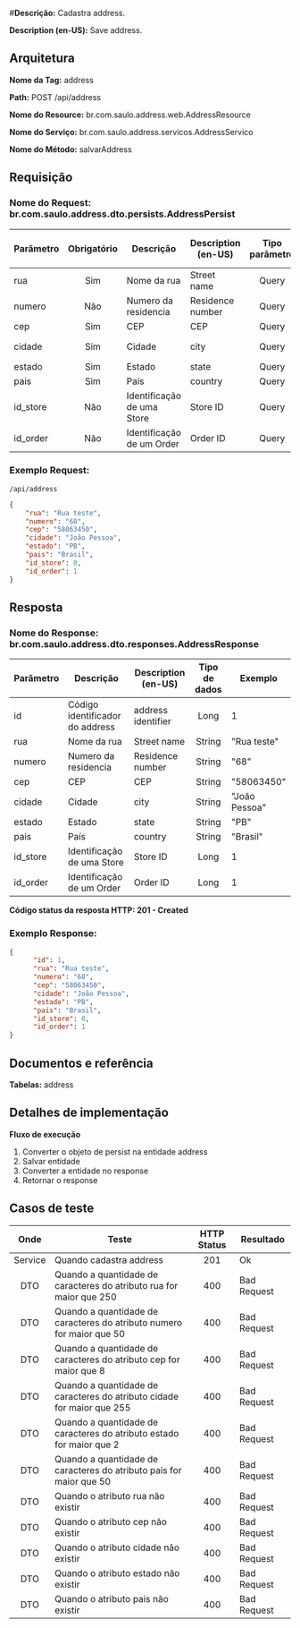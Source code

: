 #**Descrição:** Cadastra address.

**Description (en-US):** Save address.

## **Arquitetura**

**Nome da Tag:** address

**Path:** POST /api/address

**Nome do Resource:** br.com.saulo.address.web.AddressResource

**Nome do Serviço:** br.com.saulo.address.servicos.AddressServico

**Nome do Método:** salvarAddress

## **Requisição**

### **Nome do Request:** br.com.saulo.address.dto.persists.AddressPersist

|Parâmetro | Obrigatório | Descrição | Description (en-US) | Tipo parâmetro | Tipo de dados | Exemplo | Validador |
|---|:---:|---|---|:---:|:---:|---|---|
| rua | Sim | Nome da rua | Street name | Query | String | "Rua teste" | MAX(250) |
| numero | Não | Numero da residencia | Residence number| Query | String | "68" | MAX(50)|
| cep | Sim | CEP  | CEP| Query | String | "58063450" | MAX(8)|
| cidade | Sim | Cidade | city | Query | String | "João Pessoa" | MAX(255)|
| estado | Sim | Estado | state | Query | String | "PB" | MAX(2)|
| pais | Sim | País | country | Query | String | "Brasil" | MAX(50)|
| id_store | Não | Identificação de uma Store | Store ID | Query | Long | 1 | |
| id_order | Não | Identificação de um Order | Order ID | Query | Long | 1 | |


### **Exemplo Request:**
```
/api/address
```
```json
{
	"rua": "Rua teste",
    "numero": "68",
	"cep": "58063450",
	"cidade": "João Pessoa",
	"estado": "PB",
	"pais": "Brasil",
	"id_store": 0,
	"id_order": 1
}
```

## **Resposta**

### **Nome do Response:** br.com.saulo.address.dto.responses.AddressResponse

|Parâmetro | Descrição | Description (en-US) | Tipo de dados | Exemplo |
|---|---|---|:---:|---|
| id | Código identificador do address | address identifier | Long | 1 | 
| rua | Nome da rua | Street name | String | "Rua teste" | 
| numero | Numero da residencia | Residence number | String | "68" |
| cep | CEP | CEP | String | "58063450" |
| cidade | Cidade | city | String | "João Pessoa" |
| estado | Estado | state | String | "PB" |
| pais | País | country | String | "Brasil" |
| id_store | Identificação de uma Store | Store ID | Long | 1 |
| id_order | Identificação de um Order | Order ID | Long | 1 |
 

**Código status da resposta HTTP: 201 - Created**

### **Exemplo Response:**
```json
{
      "id": 1,
      "rua": "Rua teste",
      "numero": "68",
	  "cep": "58063450",
	  "cidade": "João Pessoa",
	  "estado": "PB",
	  "pais": "Brasil",
	  "id_store": 0,
	  "id_order": 1
}
```

## **Documentos e referência**

**Tabelas:** address

## **Detalhes de implementação**

**Fluxo de execução**

1. Converter o objeto de persist na entidade address
2. Salvar entidade
3. Converter a entidade no response
4. Retornar o response

## **Casos de teste**

| Onde | Teste | HTTP Status | Resultado |
| :---: | --- | :---: | --- |
| Service | Quando cadastra address | 201 | Ok |
| DTO | Quando a quantidade de caracteres do atributo rua for maior que 250 |  400 | Bad Request |
| DTO | Quando a quantidade de caracteres do atributo numero for maior que 50 |  400 | Bad Request |
| DTO | Quando a quantidade de caracteres do atributo cep for maior que 8 |  400 | Bad Request |
| DTO | Quando a quantidade de caracteres do atributo cidade for maior que 255 |  400 | Bad Request |
| DTO | Quando a quantidade de caracteres do atributo estado for maior que 2 |  400 | Bad Request |
| DTO | Quando a quantidade de caracteres do atributo pais for maior que 50 |  400 | Bad Request |
| DTO | Quando o atributo rua não existir | 400 | Bad Request |
| DTO | Quando o atributo cep não existir | 400 | Bad Request |
| DTO | Quando o atributo cidade não existir | 400 | Bad Request |
| DTO | Quando o atributo estado não existir | 400 | Bad Request |
| DTO | Quando o atributo pais não existir | 400 | Bad Request |
